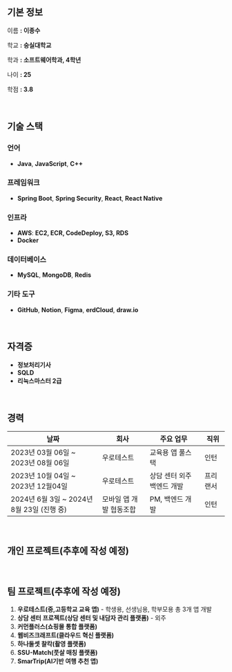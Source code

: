 ## 기본 정보

이름 **: 이종수**

학교 **: 숭실대학교**

학과 **: 소프트웨어학과, 4학년**

나이 **: 25**

학점 **: 3.8**

</br>

## **기술 스택**

### 언어

- **Java**, **JavaScript**, **C++**

### 프레임워크

- **Spring Boot**, **Spring Security**, **React**, **React Native**

### 인프라

- **AWS**: **EC2, ECR, CodeDeploy, S3, RDS**
- **Docker**

### 데이터베이스

- **MySQL**, **MongoDB**, **Redis**

### 기타 도구

- **GitHub**, **Notion**, **Figma**, **erdCloud**, **draw.io**

</br>

## 자격증

- **정보처리기사**
- **SQLD**
- **리눅스마스터 2급**

</br>

## 경력

| 날짜 | 회사 | 주요 업무 | 직위 |
| --- | --- | --- | --- |
| 2023년 03월 06일 ~ 2023년 08월 06일 | 우로테스트 | 교육용 앱 풀스택 | 인턴 |
| 2023년 10월 04일 ~ 2023년 12월04일 | 우로테스트 | 상담 센터 외주 백엔드 개발 | 프리랜서 |
| 2024년 6월 3일 ~ 2024년 8월 23일 (진행 중) | 모바일 앱 개발 협동조합 | PM, 백엔드 개발 | 인턴 |

</br>

## 개인 프로젝트(추후에 작성 예정)

</br>

## 팀 프로젝트(추후에 작성 예정)

1. **우로테스트(중,고등학교 교육 앱)** - 학생용, 선생님용, 학부모용 총 3개 앱 개발
2. **상담 센터 프로젝트(상담 센터 및 내담자 관리 플랫폼)** - 외주
3. **커먼플러스(쇼핑몰 통합 플랫폼)**
4. **웹비즈크래프트(클라우드 혁신 플랫폼)**
5. **하나둘셋 찰칵(촬영 플랫폼)** 
6. **SSU-Match(풋살 매칭 플랫폼)** 
7. **SmarTrip(AI기반 여행 추천 앱)**

</br>
